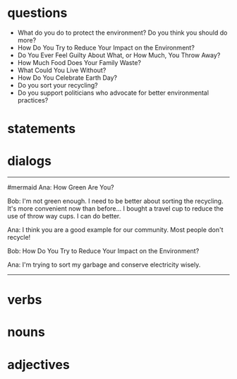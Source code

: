 # questions
* What do you do to protect the environment? Do you think you should do more?
* How Do You Try to Reduce Your Impact on the Environment?
* Do You Ever Feel Guilty About What, or How Much, You Throw Away?
* How Much Food Does Your Family Waste?
* What Could You Live Without?
* How Do You Celebrate Earth Day?
* Do you sort your recycling?
* Do you support politicians who advocate for better environmental practices?

# statements

# dialogs
---
#mermaid 
Ana: How Green Are You?

Bob: I'm not green enough. I need to be better about sorting the recycling. It's more convenient now than before... I bought a travel cup to reduce the use of throw way cups. I can do better.

Ana: I think you are a good example for our community. Most people don't recycle!

Bob: How Do You Try to Reduce Your Impact on the Environment?

Ana: I'm trying to sort my garbage and conserve electricity wisely.

---

# verbs

# nouns

# adjectives



